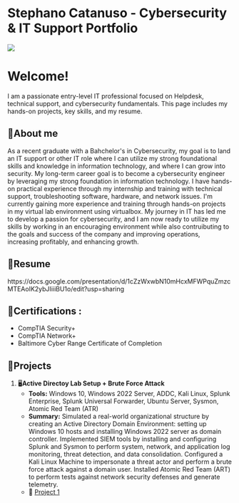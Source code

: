 # Stephano Catanuso - Cybersecurity & IT Support Portfolio
<a href="https://www.linkedin.com/in/stephano-catanuso/"><img src="https://img.shields.io/badge/-LinkedIn-0072b1?&style=for-the-badge&logo=linkedin&logoColor=white" /></a>

# Welcome!
I am a passionate entry-level IT professional focused on Helpdesk, technical support, and cybersecurity fundamentals. This page includes my hands-on projects, key skills, and my resume.

## 📄About me

As a recent graduate with a Bahchelor's in Cybersecurity, my goal is to land an IT support or other IT role where I can utilize my strong foundational skills and knowledge in information technology, and where I can grow into security. My long-term career goal is to become a cybersecurity engineer by leveraging my strong foundation in information technology. I have hands-on practical experience through my internship and training with technical support, troubleshooting software, hardware, and network issues. I'm currently gaining more experience and training through hands-on projects in my virtual lab environment using virtualbox. My journey in IT has led me to develop a passion for cybersecurity, and I am now ready to utilize my skills by working in an encouraging environment while also contruibuting to the goals and success of the company and improving operations, increasing profitably, and enhancing growth.

<h2> 📝Resume</h2>
https://docs.google.com/presentation/d/1cZzWxwbN10mHcxMFWPquZmzcMTEAoIK2ybJIiiiBU1o/edit?usp=sharing

<h2> 🏅Certifications :</h2>

- CompTIA Security+
- CompTIA Network+
- Baltimore Cyber Range Certificate of Completion

<h2>🔧Projects</h2>

1.  🖥️**Active Directoy Lab Setup + Brute Force Attack**
    - **Tools:** Windows 10, Windows 2022 Server, ADDC, Kali Linux, Splunk Enterprise, Splunk Universal Forwarder, Ubuntu Server, Sysmon, Atomic Red Team (ATR)
    - **Summary:** Simulated a real-world organizational structure by creating an Active Directory Domain Environment: setting up Windows 10 hosts and installing Windows 2022 server as domain controller. Implemented SIEM tools by installing and configuring Splunk and Sysmon to perform system, network, and application log monitoring, threat detection, and data consolidation. Configured a Kali Linux Machine to impersonate a threat actor and perform a brute force attack against a domain user. Installed Atomic Red Team (ART) to perform tests against network security defenses and generate telemetry.
    -  🧾 [Project 1](https://youtu.be/ArXpOvnhGl4)


